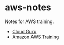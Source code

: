 # aws-notes

Notes for AWS training.

* [Cloud Guru](/cloud-guru/Home.md)
* [Amazon AWS Training](/aws-training/Home.md)
